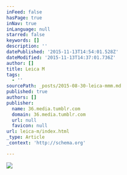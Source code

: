 ```yaml
---
inFeed: false
hasPage: true
inNav: true
inLanguage: null
starred: false
keywords: []
description: ''
datePublished: '2015-11-13T14:54:01.528Z'
dateModified: '2015-11-13T14:37:01.736Z'
author: []
title: Leica M
tags:
  - ''
sourcePath: _posts/2015-08-30-leica-mmm.md
published: true
authors: []
publisher:
  name: 36.media.tumblr.com
  domain: 36.media.tumblr.com
  url: null
  favicon: null
url: leica-m/index.html
_type: Article
_context: 'http://schema.org'

---
```

![](http://36.media.tumblr.com/ae86866e73a35c77ce3ad0c093bd037f/tumblr_ntcnnkrjZB1qew4muo1_1280.jpg)
